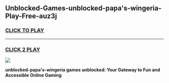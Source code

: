 
## Unblocked-Games-unblocked-papa's-wingeria-Play-Free-auz3j
<h3>
<a href="https://premium76.site?title=unblocked-papa's-wingeria&ref=12A">CLICK TO PLAY</a></h3>
<hr>

<h3>
<a href="https://premium76.site?title=unblocked-papa's-wingeria&ref=12A">CLICK 2 PLAY</a>
  
</h3>

<a href="https://premium76.site?title=unblocked-papa's-wingeria&ref=12A"><img src="https://clearcache.store/games.png"></a>


**unblocked-papa's-wingeria games unblocked: Your Gateway to Fun and Accessible Online Gaming**
